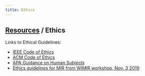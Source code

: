 ```yaml
---
title: Ethics
---
```


## [Resources]({{site.base_url}}/resources) / Ethics

Links to Ethical Guidelines:

* [IEEE Code of Ethics](https://www.ieee.org/about/corporate/governance/p7-8.html)
* [ACM Code of Ethics](https://www.acm.org/code-of-ethics)
* [APA Guidance on Human Subjects](https://www.apa.org/science/leadership/research/ethical-conduct-humans)
* [Ethics guidelines for MIR from WIMIR workshop, Nov. 3 2019](https://drive.google.com/file/d/1DDEMyLIvX_gm7p9XCPP2UiqnfMZn6Pe8/view?usp=sharing)
